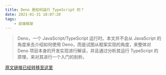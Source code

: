 ```yaml
---
title: Deno 是如何运行 TypeScript 的？
date: 2021-01-31 18:07:20
tags:
    - 前端框架
---
```


> Deno，一个 JavaScript/TypeScript 运行时。本文并不会从 JavaScript 的角度来去介绍如何使用 Deno，而是试图从框架实现的角度，来整体对 Deno 项目本身的开发实现进行解读，并且通过分析其运行 TypeScript 的原理，来对其进行一个入门的剖析。

[原文链接已经转移至这里](https://zhuanlan.zhihu.com/p/348379605)